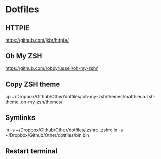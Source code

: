 # Dotfiles

## HTTPIE

https://github.com/jkbr/httpie/

## Oh My ZSH

https://github.com/robbyrussell/oh-my-zsh/

## Copy ZSH theme

cp ~/Dropbox/Github/Other/dotfiles/.oh-my-zsh/themes/matthieua.zsh-theme .oh-my-zsh/themes/

## Symlinks

ln -s ~/Dropbox/Github/Other/dotfiles/.zshrc .zshrc
ln -s ~/Dropbox/Github/Other/dotfiles/bin bin  

## Restart terminal
